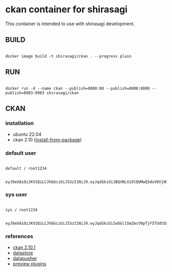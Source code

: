 # ckan container for shirasagi

This container is intended to use with shirasagi development.

## BUILD

~~~

docker image build -t shirasagi/ckan . --progress plain

~~~

## RUN

~~~

docker run -d --name ckan --publish=8080:80 --publish=8800:8800 --publish=8983:8983 shirasagi/ckan

~~~


## CKAN

### installation

- ubuntu 22.04
- ckan 2.10 ([install-from-package](https://docs.ckan.org/en/2.10/maintaining/installing/install-from-package.html))


### default user

~~~

default / root1234

~~~

~~~

eyJ0eXAiOiJKV1QiLCJhbGciOiJIUzI1NiJ9.eyJqdGkiOiJBQVNLX19lQUMwQ3dxV0VjNXZKcW9hQy1zbWt1dExaU0NORWotMzlYZVZBIiwiaWF0IjoxNjg5ODM1ODMyfQ.rWZGXCfSVDN9jISBcJ8qlyVq_bMKKPOokKdUOe65LJ4

~~~

### sys user

~~~

sys / root1234

~~~

~~~

eyJ0eXAiOiJKV1QiLCJhbGciOiJIUzI1NiJ9.eyJqdGkiOiIwOGl1SmZmcV9pTjF5TUdtUXBPckFmS0lEcV9KWkl0Rl9VQlBYblhJS3FvIiwiaWF0IjoxNjg5ODM1ODY1fQ.fiOLxcRWc5rgs8JyGwp9xYuTivilL_a40QLbNesaIHY

~~~

### references

- [ckan 2.10.1](https://docs.ckan.org/en/2.10/maintaining/installing/install-from-package.html)
- [datastore](https://docs.ckan.org/en/2.10/maintaining/datastore.html)
- [datapusher](https://github.com/ckan/datapusher)
- [preview plugins](https://docs.ckan.org/en/2.10/maintaining/data-viewer.html)
